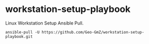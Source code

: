 # workstation-setup-playbook
Linux Workstation Setup Ansible Pull.

```
ansible-pull -U https://github.com/Geo-GmZ/workstation-setup-playbook.git
```
